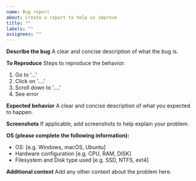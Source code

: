 ```yaml
---
name: Bug report
about: Create a report to help us improve
title: ""
labels: ""
assignees: ""
---
```


**Describe the bug**
A clear and concise description of what the bug is.

**To Reproduce**
Steps to reproduce the behavior:

1. Go to '...'
2. Click on '....'
3. Scroll down to '....'
4. See error

**Expected behavior**
A clear and concise description of what you expected to happen.

**Screenshots**
If applicable, add screenshots to help explain your problem.

**OS (please complete the following information):**

-   OS: [e.g. Windows, macOS, Ubuntu]
-   Hardware configuration [e.g. CPU, RAM, DISK]
-   Filesystem and Disk type used [e.g. SSD, NTFS, ext4]

**Additional context**
Add any other context about the problem here.
